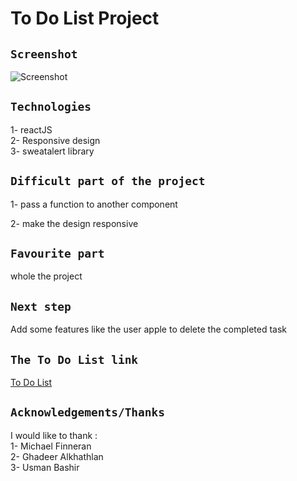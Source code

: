 
# To Do List Project


## `Screenshot`

![Screenshot](https://b.top4top.net/p_1146y80wc1.png)


## `Technologies`

1- reactJS <br>
2- Responsive design <br>
3- sweatalert library

## `Difficult part of the project`

1- pass a function to another component <br>

2- make the design responsive

## `Favourite part`

whole the project

## `Next step`

Add some features like the user apple to delete the completed task

## `The To Do List link`

[To Do List](https://ab4ullah.github.io/project-2/)



## `Acknowledgements/Thanks`
I would like to thank : <br>
1- Michael Finneran <br>
2- Ghadeer Alkhathlan <br>
3- Usman Bashir
